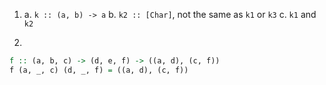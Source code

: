 1.  a. `k :: (a, b) -> a`
    b. `k2 :: [Char]`, not the same as `k1` or `k3`
    c. `k1` and `k2`

2. 

```haskell
f :: (a, b, c) -> (d, e, f) -> ((a, d), (c, f))
f (a, _, c) (d, _, f) = ((a, d), (c, f))
```